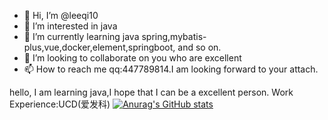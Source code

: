 - 👋 Hi, I’m @leeqi10
- 👀 I’m interested in java
- 🌱 I’m currently learning java spring,mybatis-plus,vue,docker,element,springboot, and so on.
- 💞️ I’m looking to collaborate on you who are excellent
- 📫 How to reach me qq:447789814.I am looking forward to your attach.
<!---
leeqi10/leeqi10 is a ✨ special ✨ repository because its `README.md` (this file) appears on your GitHub profile.
You can click the Preview link to take a look at your changes.
--->
hello, I am learning java,I hope that I can be a excellent person.
Work Experience:UCD(爱发科)
[![Anurag's GitHub stats](https://github-readme-stats.vercel.app/api?username=leeqi10)](https://github.com/anuraghazra/github-readme-stats)
